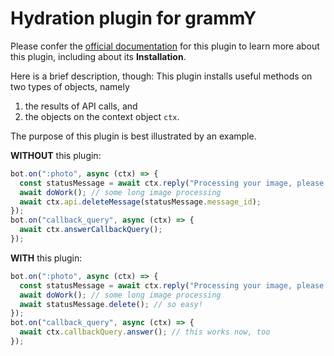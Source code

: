 # Hydration plugin for grammY

Please confer the [official documentation](https://grammy.dev/plugins/hydrate.html) for this plugin to learn more about this plugin, including about its **Installation**.

Here is a brief description, though:
This plugin installs useful methods on two types of objects, namely

1. the results of API calls, and
2. the objects on the context object `ctx`.

The purpose of this plugin is best illustrated by an example.

**WITHOUT** this plugin:

```ts
bot.on(":photo", async (ctx) => {
  const statusMessage = await ctx.reply("Processing your image, please wait");
  await doWork(); // some long image processing
  await ctx.api.deleteMessage(statusMessage.message_id);
});
bot.on("callback_query", async (ctx) => {
  await ctx.answerCallbackQuery();
});
```

**WITH** this plugin:

```ts
bot.on(":photo", async (ctx) => {
  const statusMessage = await ctx.reply("Processing your image, please wait");
  await doWork(); // some long image processing
  await statusMessage.delete(); // so easy!
});
bot.on("callback_query", async (ctx) => {
  await ctx.callbackQuery.answer(); // this works now, too
});
```
